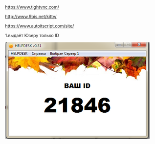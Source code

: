 https://www.tightvnc.com/

http://www.9bis.net/kitty/

https://www.autoitscript.com/site/

1.выдаёт Юзеру только ID


![alt text](https://github.com/maxlinus/TightVNCHELPDESK/blob/master/image/1.png)
